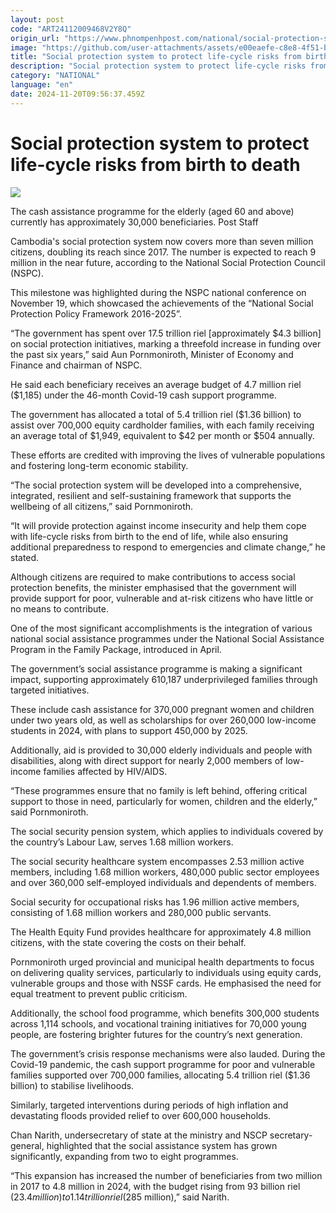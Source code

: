 ```yaml
---
layout: post
code: "ART24112009468V2Y8Q"
origin_url: "https://www.phnompenhpost.com/national/social-protection-system-to-protect-life-cycle-risks-from-birth-to-death"
image: "https://github.com/user-attachments/assets/e00eaefe-c8e8-4f51-b5a3-66f48e7d279e"
title: "Social protection system to protect life-cycle risks from birth to death"
description: "​​Social protection system to protect life-cycle risks from birth to death​"
category: "NATIONAL"
language: "en"
date: 2024-11-20T09:56:37.459Z
---
```


# Social protection system to protect life-cycle risks from birth to death

![](https://github.com/user-attachments/assets/29404bd6-cb0f-4608-a225-f00ed6ad5cb9)

The cash assistance programme for the elderly (aged 60 and above) currently has approximately 30,000 beneficiaries. Post Staff

Cambodia's social protection system now covers more than seven million citizens, doubling its reach since 2017. The number is expected to reach 9 million in the near future, according to the National Social Protection Council (NSPC). 

This milestone was highlighted during the NSPC national conference on November 19, which showcased the achievements of the “National Social Protection Policy Framework 2016-2025”.

“The government has spent over 17.5 trillion riel \[approximately $4.3 billion\] on social protection initiatives, marking a threefold increase in funding over the past six years,” said Aun Pornmoniroth, Minister of Economy and Finance and chairman of NSPC.

He said each beneficiary receives an average budget of 4.7 million riel ($1,185) under the 46-month Covid-19 cash support programme. 

The government has allocated a total of 5.4 trillion riel ($1.36 billion) to assist over 700,000 equity cardholder families, with each family receiving an average total of $1,949, equivalent to $42 per month or $504 annually.

These efforts are credited with improving the lives of vulnerable populations and fostering long-term economic stability.

“The social protection system will be developed into a comprehensive, integrated, resilient and self-sustaining framework that supports the wellbeing of all citizens,” said Pornmoniroth.  

“It will provide protection against income insecurity and help them cope with life-cycle risks from birth to the end of life, while also ensuring additional preparedness to respond to emergencies and climate change,” he stated.

Although citizens are required to make contributions to access social protection benefits, the minister emphasised that the government will provide support for poor, vulnerable and at-risk citizens who have little or no means to contribute.

One of the most significant accomplishments is the integration of various national social assistance programmes under the National Social Assistance Program in the Family Package, introduced in April. 

The government’s social assistance programme is making a significant impact, supporting approximately 610,187 underprivileged families through targeted initiatives. 

These include cash assistance for 370,000 pregnant women and children under two years old, as well as scholarships for over 260,000 low-income students in 2024, with plans to support 450,000 by 2025. 

Additionally, aid is provided to 30,000 elderly individuals and people with disabilities, along with direct support for nearly 2,000 members of low-income families affected by HIV/AIDS. 

“These programmes ensure that no family is left behind, offering critical support to those in need, particularly for women, children and the elderly,” said Pornmoniroth.

The social security pension system, which applies to individuals covered by the country’s Labour Law, serves 1.68 million workers.

The social security healthcare system encompasses 2.53 million active members, including 1.68 million workers, 480,000 public sector employees and over 360,000 self-employed individuals and dependents of members.

Social security for occupational risks has 1.96 million active members, consisting of 1.68 million workers and 280,000 public servants.

The Health Equity Fund provides healthcare for approximately 4.8 million citizens, with the state covering the costs on their behalf.

Pornmoniroth urged provincial and municipal health departments to focus on delivering quality services, particularly to individuals using equity cards, vulnerable groups and those with NSSF cards. He emphasised the need for equal treatment to prevent public criticism.

Additionally, the school food programme, which benefits 300,000 students across 1,114 schools, and vocational training initiatives for 70,000 young people, are fostering brighter futures for the country’s next generation.

The government’s crisis response mechanisms were also lauded. During the Covid-19 pandemic, the cash support programme for poor and vulnerable families supported over 700,000 families, allocating 5.4 trillion riel ($1.36 billion) to stabilise livelihoods. 

Similarly, targeted interventions during periods of high inflation and devastating floods provided relief to over 600,000 households.

Chan Narith, undersecretary of state at the ministry and NSCP secretary-general, highlighted that the social assistance system has grown significantly, expanding from two to eight programmes. 

“This expansion has increased the number of beneficiaries from two million in 2017 to 4.8 million in 2024, with the budget rising from 93 billion riel ($23.4 million) to 1.14 trillion riel ($285 million),” said Narith.